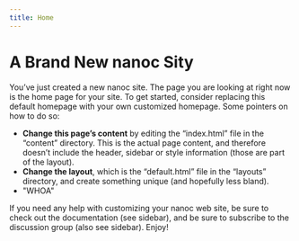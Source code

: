 ```yaml
--- 
title: Home
---
```


# A Brand New nanoc Sity

You’ve just created a new nanoc site. The page you are looking at right now is the home page for your site. To get started, consider replacing this default homepage with your own customized homepage. Some pointers on how to do so:

- **Change this page’s content** by editing the “index.html” file in the “content” directory. This is the actual page content, and therefore doesn’t include the header, sidebar or style information (those are part of the layout).
- **Change the layout**, which is the “default.html” file in the “layouts” directory, and create something unique (and hopefully less bland).
- "WHOA"

If you need any help with customizing your nanoc web site, be sure to check out the documentation (see sidebar), and be sure to subscribe to the discussion group (also see sidebar). Enjoy!
